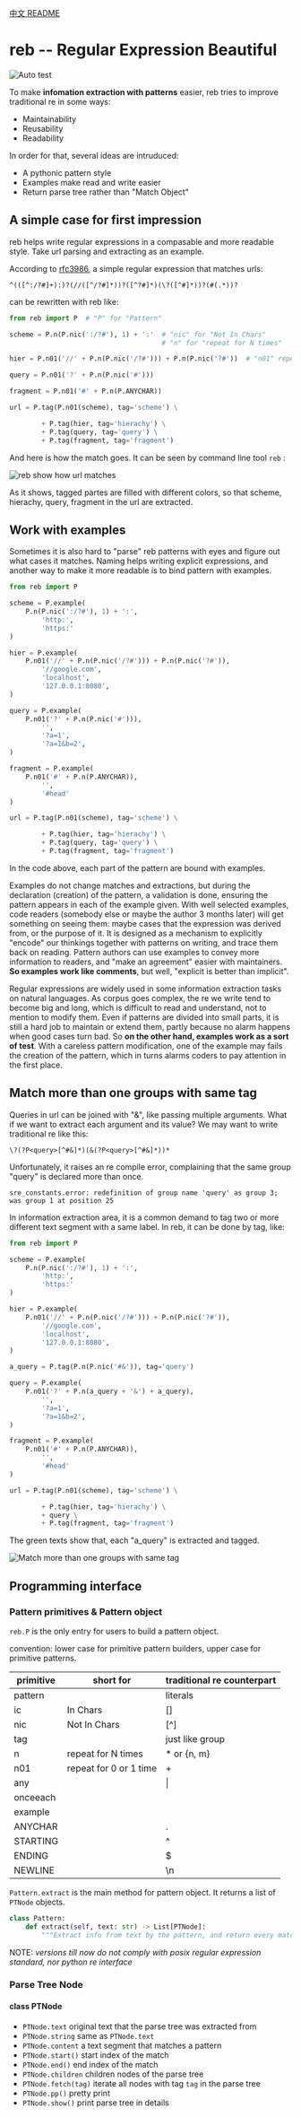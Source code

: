 [中文 README](./README.zh.md)

# reb -- Regular Expression Beautiful

![Auto test](https://github.com/workingenius/reb/workflows/Auto%20test/badge.svg)

To make **infomation extraction with patterns** easier, reb tries to improve traditional re in some ways:

* Maintainability
* Reusability
* Readability

In order for that, several ideas are intruduced:

* A pythonic pattern style
* Examples make read and write easier
* Return parse tree rather than "Match Object"

## A simple case for first impression

reb helps write regular expressions in a compasable and more readable style. Take url parsing and extracting as an example.

According to [rfc3986](https://tools.ietf.org/html/rfc3986), a simple regular expression that matches urls:

```re
^(([^:/?#]+):)?(//([^/?#]*))?([^?#]*)(\?([^#]*))?(#(.*))?
```

can be rewritten with reb like:

``` python
from reb import P  # "P" for "Pattern"

scheme = P.n(P.nic(':/?#'), 1) + ':'  # "nic" for "Not In Chars"
                                      # "n" for "repeat for N times"

hier = P.n01('//' + P.n(P.nic('/?#'))) + P.n(P.nic('?#'))  # "n01" repeat for zero or 1 time

query = P.n01('?' + P.n(P.nic('#')))

fragment = P.n01('#' + P.n(P.ANYCHAR))

url = P.tag(P.n01(scheme), tag='scheme') \

        + P.tag(hier, tag='hierachy') \
        + P.tag(query, tag='query') \
        + P.tag(fragment, tag='fragment')
```

And here is how the match goes. It can be seen by command line tool `reb` :

![reb show how url matches](./images/url.png)

As it shows, tagged partes are filled with different colors, so that scheme, hierachy, query, fragment in the url are extracted.

## Work with examples

Sometimes it is also hard to "parse" reb patterns with eyes and figure out what cases it matches. Naming helps writing explicit expressions, and another way to make it more readable is to bind pattern with examples.

``` python
from reb import P

scheme = P.example(
    P.n(P.nic(':/?#'), 1) + ':',
        'http:',
        'https:'
)

hier = P.example(
    P.n01('//' + P.n(P.nic('/?#'))) + P.n(P.nic('?#')),
        '//google.com',
        'localhost',
        '127.0.0.1:8080',
)

query = P.example(
    P.n01('?' + P.n(P.nic('#'))),
        '',
        '?a=1',
        '?a=1&b=2',
)

fragment = P.example(
    P.n01('#' + P.n(P.ANYCHAR)),
        '',
        '#head'
)

url = P.tag(P.n01(scheme), tag='scheme') \

        + P.tag(hier, tag='hierachy') \
        + P.tag(query, tag='query') \
        + P.tag(fragment, tag='fragment')
```

In the code above, each part of the pattern are bound with examples.

Examples do not change matches and extractions, but during the declaration (creation) of the pattern, a validation is done, ensuring the pattern appears in each of the example given. With well selected examples, code readers (somebody else or maybe the author 3 months later) will get something on seeing them: maybe cases that the expression was derived from, or the purpose of it. It is designed as a mechanism to explicitly "encode" our thinkings together with patterns on writing, and trace them back on reading. Pattern authors can use examples to convey more information to readers, and "make an agreement" easier with maintainers. **So examples work like comments**, but well, "explicit is better than implicit".

Regular expressions are widely used in some information extraction tasks on natural languages. As corpus goes complex, the re we write tend to become big and long, which is difficult to read and understand, not to mention to modify them. Even if patterns are divided into small parts, it is still a hard job to maintain or extend them, partly because no alarm happens when good cases turn bad. So **on the other hand, examples work as a sort of test**. With a careless pattern modification, one of the example may fails the creation of the pattern, which in turns alarms coders to pay attention in the first place.

## Match more than one groups with same tag

Queries in url can be joined with "&", like passing multiple arguments. What if we want to extract each argument and its value? We may want to write traditional re like this:

```re
\?(?P<query>[^#&]*)(&(?P<query>[^#&]*))*
```

Unfortunately, it raises an re compile error, complaining that the same group "query" is declared more than once.

```text
sre_constants.error: redefinition of group name 'query' as group 3; was group 1 at position 25
```

In information extraction area, it is a common demand to tag two or more different text segment with a same label. In reb, it can be done by tag, like:

``` python
from reb import P

scheme = P.example(
    P.n(P.nic(':/?#'), 1) + ':',
        'http:',
        'https:'
)

hier = P.example(
    P.n01('//' + P.n(P.nic('/?#'))) + P.n(P.nic('?#')),
        '//google.com',
        'localhost',
        '127.0.0.1:8080',
)

a_query = P.tag(P.n(P.nic('#&')), tag='query')

query = P.example(
    P.n01('?' + P.n(a_query + '&') + a_query),
        '',
        '?a=1',
        '?a=1&b=2',
)

fragment = P.example(
    P.n01('#' + P.n(P.ANYCHAR)),
        '',
        '#head'
)

url = P.tag(P.n01(scheme), tag='scheme') \

        + P.tag(hier, tag='hierachy') \
        + query \
        + P.tag(fragment, tag='fragment') 

```

The green texts show that, each "a\_query" is extracted and tagged.

![Match more than one groups with same tag](./images/url3.png)

## Programming interface

### Pattern primitives & Pattern object

`reb.P` is the only entry for users to build a pattern object.

convention: lower case for primitive pattern builders, upper case for primitive patterns.

| primitive | short for          | traditional re counterpart |
|-----------|--------------------|----------------------------|
| pattern   |                    | literals                   |
| ic        | In Chars           | []                         |
| nic       | Not In Chars       | \[^\]                      |
| tag       |                    | just like group            |
| n         | repeat for N times | \* or \{n, m\}             |
| n01       | repeat for 0 or 1 time | \+                     |
| any       |                    | \|                         |
| onceeach  |                    |                            |
| example   |                    |                            |
| ANYCHAR   |                    | \.                         |
| STARTING  |                    | ^                          |
| ENDING    |                    | \$                         |
| NEWLINE   |                    | \\n                        |

`Pattern.extract` is the main method for pattern object. It returns a list of `PTNode` objects.

```python
class Pattern:
    def extract(self, text: str) -> List[PTNode]:
        """Extract info from text by the pattern, and return every match, forming a parse tree"""
```

NOTE: *versions till now do not comply with posix regular expression standard, nor python re interface*

### Parse Tree Node

#### class PTNode

* `PTNode.text` original text that the parse tree was extracted from
* `PTNode.string` same as `PTNode.text`
* `PTNode.content` a text segment that matches a pattern
* `PTNode.start()` start index of the match
* `PTNode.end()` end index of the match
* `PTNode.children` children nodes of the parse tree
* `PTNode.fetch(tag)` iterate all nodes with tag `tag` in the parse tree
* `PTNode.pp()` pretty print
* `PTNode.show()` print parse tree in details
